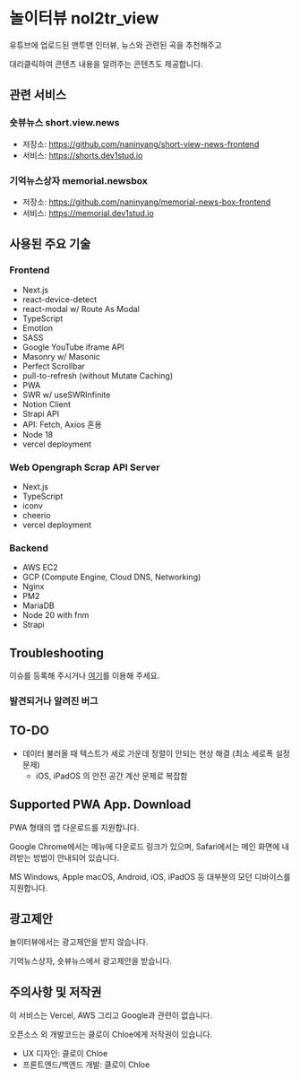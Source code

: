 # 놀이터뷰 nol2tr_view

유튜브에 업로드된 맨투맨 인터뷰, 뉴스와 관련된 곡을 추천해주고

대리클릭하여 콘텐츠 내용을 알려주는 콘텐츠도 제공합니다.

## 관련 서비스

### 숏뷰뉴스 short.view.news

- 저장소: https://github.com/naninyang/short-view-news-frontend
- 서비스: https://shorts.dev1stud.io

### 기억뉴스상자 memorial.newsbox

- 저장소: https://github.com/naninyang/memorial-news-box-frontend
- 서비스: https://memorial.dev1stud.io

## 사용된 주요 기술

### Frontend

- Next.js
- react-device-detect
- react-modal w/ Route As Modal
- TypeScript
- Emotion
- SASS
- Google YouTube iframe API
- Masonry w/ Masonic
- Perfect Scrollbar
- pull-to-refresh (without Mutate Caching)
- PWA
- SWR w/ useSWRInfinite
- Notion Client
- Strapi API
- API: Fetch, Axios 혼용
- Node 18
- vercel deployment

### Web Opengraph Scrap API Server

- Next.js
- TypeScript
- iconv
- cheerio
- vercel deployment

### Backend

- AWS EC2
- GCP (Compute Engine, Cloud DNS, Networking)
- Nginx
- PM2
- MariaDB
- Node 20 with fnm
- Strapi

## Troubleshooting

이슈를 등록해 주시거나 [여기](https://nol2tr.dev1stud.io/contact-us)를 이용해 주세요.

### 발견되거나 알려진 버그

## TO-DO

- 데이터 불러올 때 텍스트가 세로 가운데 정렬이 안되는 현상 해결 (최소 세로폭 설정 문제)
  - iOS, iPadOS 의 안전 공간 계산 문제로 복잡함

## Supported PWA App. Download

PWA 형태의 앱 다운로드를 지원합니다.

Google Chrome에서는 메뉴에 다운로드 링크가 있으며, Safari에서는 메인 화면에 내려받는 방법이 안내되어 있습니다.

MS Windows, Apple macOS, Android, iOS, iPadOS 등 대부분의 모던 디바이스를 지원합니다.

## 광고제안

놀이터뷰에서는 광고제안을 받지 않습니다.

기억뉴스상자, 숏뷰뉴스에서 광고제안을 받습니다.

## 주의사항 및 저작권

이 서비스는 Vercel, AWS 그리고 Google과 관련이 없습니다.

오픈소스 외 개발코드는 클로이 Chloe에게 저작권이 있습니다.

- UX 디자인: 클로이 Chloe
- 프론트엔드/백엔드 개발: 클로이 Chloe
